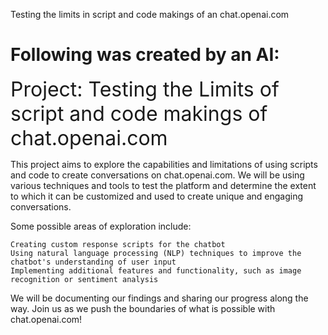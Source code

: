 Testing the limits in script and code makings of an chat.openai.com

# Following was created by an AI:

<font size="6">Project: Testing the Limits of script and code makings of chat.openai.com </font>

This project aims to explore the capabilities and limitations of using scripts and code to create conversations on chat.openai.com. We will be using various techniques and tools to test the platform and determine the extent to which it can be customized and used to create unique and engaging conversations.

Some possible areas of exploration include:

    Creating custom response scripts for the chatbot
    Using natural language processing (NLP) techniques to improve the chatbot's understanding of user input
    Implementing additional features and functionality, such as image recognition or sentiment analysis

We will be documenting our findings and sharing our progress along the way. Join us as we push the boundaries of what is possible with chat.openai.com!